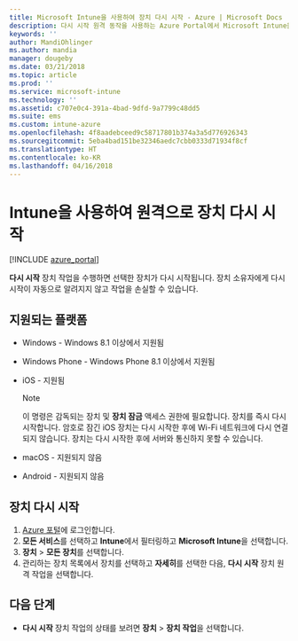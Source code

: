 ```yaml
---
title: Microsoft Intune을 사용하여 장치 다시 시작 - Azure | Microsoft Docs
description: 다시 시작 원격 동작을 사용하는 Azure Portal에서 Microsoft Intune을 사용하여 Windows 및 iOS 장치를 다시 시작합니다.
keywords: ''
author: MandiOhlinger
ms.author: mandia
manager: dougeby
ms.date: 03/21/2018
ms.topic: article
ms.prod: ''
ms.service: microsoft-intune
ms.technology: ''
ms.assetid: c707e0c4-391a-4bad-9dfd-9a7799c48dd5
ms.suite: ems
ms.custom: intune-azure
ms.openlocfilehash: 4f8aadebceed9c58717801b374a3a5d776926343
ms.sourcegitcommit: 5eba4bad151be32346aedc7cbb0333d71934f8cf
ms.translationtype: HT
ms.contentlocale: ko-KR
ms.lasthandoff: 04/16/2018
---
```

# <a name="remotely-restart-devices-with-intune"></a>Intune을 사용하여 원격으로 장치 다시 시작


[!INCLUDE [azure_portal](./includes/azure_portal.md)]

**다시 시작** 장치 작업을 수행하면 선택한 장치가 다시 시작됩니다. 장치 소유자에게 다시 시작이 자동으로 알려지지 않고 작업을 손실할 수 있습니다.

## <a name="supported-platforms"></a>지원되는 플랫폼

- Windows - Windows 8.1 이상에서 지원됨
- Windows Phone - Windows Phone 8.1 이상에서 지원됨
- iOS - 지원됨

    > [!Note]  
    > 이 명령은 감독되는 장치 및 **장치 잠금** 액세스 권한에 필요합니다. 장치를 즉시 다시 시작합니다. 암호로 잠긴 iOS 장치는 다시 시작한 후에 Wi-Fi 네트워크에 다시 연결되지 않습니다. 장치는 다시 시작한 후에 서버와 통신하지 못할 수 있습니다.
- macOS - 지원되지 않음
- Android - 지원되지 않음

## <a name="restart-a-device"></a>장치 다시 시작

1. [Azure 포털](https://portal.azure.com)에 로그인합니다.
2. **모든 서비스**를 선택하고 **Intune**에서 필터링하고 **Microsoft Intune**을 선택합니다.
3. **장치** > **모든 장치**를 선택합니다.
4. 관리하는 장치 목록에서 장치를 선택하고 **자세히**를 선택한 다음, **다시 시작** 장치 원격 작업을 선택합니다.

## <a name="next-steps"></a>다음 단계

- **다시 시작** 장치 작업의 상태를 보려면 **장치** > **장치 작업**을 선택합니다.
